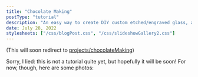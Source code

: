 ```yaml
---
title: "Chocolate Making"
postType: "tutorial"
description: "An easy way to create DIY custom etched/engraved glass, applied to shot glasses.\""
date: July 28, 2022
stylesheets: ["/css/blogPost.css", "/css/slideshowGallery2.css"]
---
```


(This will soon redirect to [projects/chocolateMaking](/projects/chocolateMaking))

Sorry, I lied: this is not a tutorial quite yet, but hopefully it will be soon!  For now, though, here are some photos:

<script src="/scripts/googlephotos_carousel.js" async></script>
<!-- <script src="https://cdn.jsdelivr.net/npm/publicalbum@latest/embed-ui.min.js" async></script> -->
<div class="pa-gallery-player-widget" style="width:100%; height:480px; display:none;"
  data-link="https://photos.app.goo.gl/8akefZBBLKBJsHWg8"
  data-title="Chocolate Making"
  data-description="65 new items added to shared album"
  data-delay="2">
  <object data="https://lh3.googleusercontent.com/GuvHBqe3tePqANGnD7sKApvO8if3l3TqMdwwAOFkZZM9KrBVOJVdrfwB6ixQSRPSO1YhGnGSR244Dzc0VkkCc4kR3MTsYGxbtTnjzrEn7XGc7QPPKGW7LG2qcP6hm55rpxOiHEuP5i0=w1920-h1080"></object>
  <object data="https://lh3.googleusercontent.com/Yr4PeV_Q9yzFrMw3oSHv9ejLxXDaJt3hUdxePKWWjLQUgj5_I58xEX5T6psCOD3yyePEAAwBtDkKxPVXz3x9VgomcQdQmA0mNYfeRiS_7jjAeZ3_jJgsGg6SbsDiXMckqddATmUMHc0=w1920-h1080"></object>
  <object data="https://lh3.googleusercontent.com/qQUiUgQqTayFUNlSfg2qyy48zny6xybyxm4Sp2PSFFG6sRWP3F298kRgREJsyi7ca5VDoJIBlmCyQlrXPjyRhI7xD8JlCPHfOdEiquv-ngEYu73JXzDvHteoLYVZT0ze7KMl3-wupec=w1920-h1080"></object>
  <object data="https://lh3.googleusercontent.com/7Wk6S62tzo0RLEAzI86QB929Ex-Sqm7365Ffq8QQM_1aVh42u8b9ezxKwImkrGoarojdvI8cJ87jnP7ImqYqSxEOBNSPMikx6Nqt3kko40K2vQRbML7rEAc6ejpJOiHljQYBs4BdCgw=w1920-h1080"></object>
  <object data="https://lh3.googleusercontent.com/T-yPPO-55ToiNbFC8x7CpylLs2m6hBlEFDsW5IaF1HawWrIEmbNwtRSbEASkxSHLlxL5skxqljnBMVwt17kQRz-QAaNdZ8ETj2vjWcQyrS7BJkZFXb9gafs3boGc1TU9vBBCql8Te6A=w1920-h1080"></object>
  <object data="https://lh3.googleusercontent.com/O80g3N98H2ma-bwfnQQYmYy2XGVC6B0pJ5vVnuuKV6Nr9xOyQ87XT_OXER8KeOX12-3ACoEqxb7zAHsVc0029fgtDFRqzj_gJnOd4xLhz1-Q-98EZEu-ogxOcBteXNWPUG49XETp9AQ=w1920-h1080"></object>
  <object data="https://lh3.googleusercontent.com/_6OKZ8Ed25Eiu8s5rM6bsg-0wYtYRy6YOklxZZlmxCSAwd5lt79Mfv7c19bxPHRfHqkUMo-Aqm2HRRKRhRdl4m69SwtUD-an3erHIQ-8_5UZRdM0AHhpY-Emg_N8-RZLi78RGznBOqs=w1920-h1080"></object>
  <object data="https://lh3.googleusercontent.com/6qgaMLU3jGwoFpYYYcJBySwtTMcU9FE6dAtU6YbBWT3rzsXTPHtNYvfIJxlgmXfts_Sr2aFQYkwLJX6JvinCor_ChYZpImNVzv15mAhWmBhJOLk4eZcrgO3lRiBL2V_JeQoPr79fS_4=w1920-h1080"></object>
  <object data="https://lh3.googleusercontent.com/rW9329qcZ6nAD5FjxWhgqiNmlReEdyT2dI7HB--fw4ZQz3v0C1rvrcGLaWjVSrxyR1UJv6UiTE19yppCEa0sFQIegT_4E6OMJ42LZqj6zN1_Vpl4s9SQhVnLZMtOc_-QpcCxMiUzMss=w1920-h1080"></object>
  <object data="https://lh3.googleusercontent.com/KnbUu6nobjLznS8GxrYhQk_cg-FcPeCloVfF8xAaCO-Hvoj7Ef17XDAQAWIT3gEY1VgF_YNoc0lYY_F0xb6ePmDfjrLvCoHjJOqPjkKq1I-pw64bHfw4Qy_Bpz6EML3_thBhkn_hsMQ=w1920-h1080"></object>
  <object data="https://lh3.googleusercontent.com/Y2aDCJwGNjlR2jWv8cBm2SZTmL3NZ_suebtDWHZgcO9n9zRbiztqNgpK20t4kJKCDRsz7FXfaGhBBGxgQZCEDqmtJU2WnI3aFdg2uVBVYceAEW18-vdJrCRBSHJ8QsHCbaWrQZLNfdc=w1920-h1080"></object>
  <object data="https://lh3.googleusercontent.com/EyNfwEQlgmAmX-Zah9pZ9-Du01ngsDPbTVs_I9bblw7WsD9pBME67HaRwT2Y77Wm0PZtqW1mCIqprNlOHOB3SaZkfeIx-xzOSoaYu33TZN6NvKOgjgVwMJzMWxrNFAYngxV85IMcoWo=w1920-h1080"></object>
  <object data="https://lh3.googleusercontent.com/pHcvAHUunARG5f45ZjdOvir_ypMn2oCRnyPM1UxHhle7IUmkxhWwaAcw8_FTC7hePDXaBqEPGyUm5A1-m-AxHmlkvSr37XNW_gyIr1-hl14Oy2vgc1xtw3g6KKUS06CR1pOSvopvKH0=w1920-h1080"></object>
  <object data="https://lh3.googleusercontent.com/LjjYgE6O_Q7klcRtJ0s5DAIv96optDcFEc_Rbia8SyRuu0ZZlXLdM13JHuQdMMfqvxEjYj651hTpgituup0QxcAb85LRMMfgynOXbtKMPm56QNVR2x4grGHxhgnO2fXzlJ6LJ2Kck-Y=w1920-h1080"></object>
  <object data="https://lh3.googleusercontent.com/GC8V3EvZSZ502XgYc1vHz61hD8OXNzMB_b8Kk8OfXkDjalyTrnH9APzsE10vtKFyfdRlxoUjo2nPfXmk4zg0r89VOMATf-QjDUQzfgMCFEIe3Rq7-c6sUT-E-ppvt7h5uxAs7wEMlJY=w1920-h1080"></object>
  <object data="https://lh3.googleusercontent.com/OHhLaVYAlpqystoABXAzp9tZzC4M_FSgNpPBpkcUvaxXogZMZ2gjGbAUPlMzFnmngT0MRCuqQzrzzxkkQ7EDpGjAZnFFCnQDvYD96QCo0laNEXS9aSwtOR7pCVv5nVZDBvZDhYN_bFI=w1920-h1080"></object>
  <object data="https://lh3.googleusercontent.com/jR7Ng2X8RUWsZCvlPM7L4KtEK61KmoLivYWAiggJRdp5dAeB5QK2j8Sm6xmfe8NXIS8vZR3ZlYcWGeKsdYil65mZITPiec1tP-_XdbC1eSF_S1pUrxh77rMH1_gk9bwTh-3LRnGXqIs=w1920-h1080"></object>
  <object data="https://lh3.googleusercontent.com/AhnpjGJHKLhkKbEewyBMIEZzeiQe9mdneWYjg4HrKLHwlwwQeY6fLjGr4XSNCiR4_7MudKw-0QrXc3yyS7D1x5b1YyXjy7Upeil8wn--4xvVQap9-dLQQqwJNVR_BAH9Jwhekgttlhc=w1920-h1080"></object>
  <object data="https://lh3.googleusercontent.com/_1XXpe-gr_J2WbdvM1VE70s37Qa3_fp1Mydqu1q5lxrl43PHeshRf905Mklv2z9gfdUMvIpt40cGTApUQj93d0h6C2dkUTSe1VgFKgZrOxc9aepqQJehTxdxEkLzv3_PJHoaD2FDt9o=w1920-h1080"></object>
  <object data="https://lh3.googleusercontent.com/h0pIx5CmjcpLD5LcYqk3Ocnyxvpf0IHSq4RJvubqolr1xYQzznIoyG3vrA6NlydTc_lTsqskgauit4hwllXIfUVRHvaJnTyf4l07RvF5HFoF1NMn_yraCmAbsEredekLSr-JbgkLrb0=w1920-h1080"></object>
  <object data="https://lh3.googleusercontent.com/C6FhuP9RBSXopYrfCgKsAPVCX6Oov00zip1XDq4KhdyC6vDtL7NCfiqFX8lnOIBc9XCn8dpUzA_RmQVpu0O9rVTnpFopKdSUjyovRlQ67HRrI5ug5pPhp4WkOdPtaITfuKnlLbsJKbM=w1920-h1080"></object>
  <object data="https://lh3.googleusercontent.com/9oMqLQzJg0FOWMAWEUgtlmB7AyBf_CxCzmjTIUuq6eJgVfZ5bSL1iuG_kmVJfpETKNg-ZET6Lw9zIx6ETAtJIAG6YWLGoniqvlxrq5LNHabeAEAbkec01XB7wU-zd6tCJU_HQZsqlxE=w1920-h1080"></object>
  <object data="https://lh3.googleusercontent.com/258mVDA2YI2jafwIDTNPHCtSrGcXMqtErGCZG9QsFeeKV5kZCAtmbA6wrJynpWfLjjvEU50M9R3BQgf9Ks3g5tF429ch4gSp3C0xVpQ-k1h0IsOX6D6n6Ut0h_cY54fQARB7Yu5zWR0=w1920-h1080"></object>
  <object data="https://lh3.googleusercontent.com/RosLqUceDfCIDRndMvYXtppiXd9itjAey3atCb2GhCS8yQ7JFKPddWlgetXSXzCr9PhSwByVYSymrxinWf9SHQElOybK3H-Tuhz-LR8VUCxyG1ILp3TI6IzoHIOj3Fcer4MLn5nHciQ=w1920-h1080"></object>
  <object data="https://lh3.googleusercontent.com/JRsqBn9bGIszdZsS3ij3g-BHULpzHoGxZ51W1CHv_y4CEVm_j0pVQEIYjaBytObKLTaA8QGpDflGELPLSNpZBGG6mLBbL37FGbjU0XZrQskCfWflWNziIU502Kd7bBIYbkjGqtaqL7A=w1920-h1080"></object>
  <object data="https://lh3.googleusercontent.com/iRW3QskJ_cXpzfJwTqJUNI7Pzrb2zqH4Eme238uIl9pGSMegV8EcgzLcWCnZ_nOf-788vwwTAyIDDWWO3Ga1zGFmxq3mDDS_vdqUEXzu9r1uAg5s89xNIj8nmVh0ZBppGqSRS59VfEI=w1920-h1080"></object>
  <object data="https://lh3.googleusercontent.com/Sqpeucpt4mEwsloEucjeaWEhqHGAZUAUK_NZvDLj87vauOLdy7QKk0DlqHePL6C4k-Frp11AYWKyYRVXKKiCma4dU_8o97YRVkYbe4dImf5-mDc_npoqoPayzDJ0bLuAUHqQqfrqqFQ=w1920-h1080"></object>
  <object data="https://lh3.googleusercontent.com/czzB-lzHwvB687gtLBTnayntXul9VKisiVxpiEyBjfg1oxD3PkpmlHjPXvAPUqF-iGQhZizTCDMbIR7k2qGJFRws08mHHEj1eSfnGNGs2QbPnCWeLkLLvyyOIp22EOEVV3rnC5Mp8XE=w1920-h1080"></object>
  <object data="https://lh3.googleusercontent.com/Vo4KiJ3kD_fscZ1VfLTWVNa6mxSsrrOVXre22kWKB3-iXBuKBTzOeB39iiKYblSc-9G6Ot1QbeqeW745R8BwAhPLgHlggy4B8BdKjwjvSvv1S5E1_iSSXUCgZU9WZ8W3PGrIviqc9_U=w1920-h1080"></object>
  <object data="https://lh3.googleusercontent.com/Ahk53cpUJVnAb38KdPLawuZLB6x2ECuTA9P4l-sAoNYFnT_J9RozdaxqQfHHjlLYpTRsxgrrQIF3wwiVonybmwRO_JWkEfUsTyal9f6KPXUayq3fN8f64rjAKuR-PY5CUoodDrllzjE=w1920-h1080"></object>
  <object data="https://lh3.googleusercontent.com/30EDG0KAj2RODAGSB-QZatHJ9dUXTz7FDghrvcbhup8oQ4721Rj49rROa4vsq-JSAFfTS0bFk0ELEeU7ovOpNvdfDFFJgd_5iOSY5ZBg6kUV-yZriMY05rynoAPietKbwca9MdsZbyA=w1920-h1080"></object>
  <object data="https://lh3.googleusercontent.com/ZC_nDtGhIoFrgIvhSA9arAh2FAqMDxf_c1IGAUcZvFRl46tgf6jC1w3t8zHoablSQH-rqZYyttzUlGy75wP4_xdDQn_Y3kKQOsiD-qb-1uxi2OW10YMw2d88Xq6XfeK5mbpLZSA7bMg=w1920-h1080"></object>
  <object data="https://lh3.googleusercontent.com/HBzINI4pGkjMUVTztS7FdEC2GbaXqKO4f2Y1x1Vail8lN0iyyWV4D4BdG2rGatBtsb3iSUZ9ViUN830SWEANoB6m3HBRaeJ6UrOj-5tlf6f3aYZCw7H3Lb8a1_w86YCeAdfHP4ZH510=w1920-h1080"></object>
  <object data="https://lh3.googleusercontent.com/HWjYVgv9cfuXwr3RgyjDVvDFbs8Qlz2D5bGCo6U_yf4hkO_hwQ2Ra7fPdZzq4bFRgLHdweWRcG3YABw9Wgh_gOES8iMaEqOGT4sxJLxz7A1xrpXsVo6KG6xiOg8oTCffaChEXtbnmcs=w1920-h1080"></object>
  <object data="https://lh3.googleusercontent.com/yR2qbEyLP_PiFr-qVm29KYVUyxZxLt2Onuq_eUmRvSXOLLG4_gZYyJN4kFWqStp7ZDkR4zkejG9v7N1CDs54E_xfcA6028GwvLoPZl6wx3QXVZtyz9S19QWIdd9AqFkIDN-fhKRqg9U=w1920-h1080"></object>
  <object data="https://lh3.googleusercontent.com/jwNyMl4o4Sp5cekYtQ2wuGs5WsWAdWQpjpQ1yyugnlsxSWT2agzo03zCaGZQJ-omzYiX04pqyPkeCW9m5DA9E2bk3V-hafDsKiHslOoli7QM3bLlZcdV1yDVlNePfZHjBQ1G8Rh53Cw=w1920-h1080"></object>
  <object data="https://lh3.googleusercontent.com/fHTT-VqGKvmwRjGzCzTgk2_Dj0exwk1wK5j6fy_pc2k9YBPUHHwguxUeIUJJWf8SbYWN0bkCRypYV4esLL4AIvJYxMI5jfMsn0gXgh9OO9fPBoawPmrRpXcE0hvzuAZyzZ11PPPu7SM=w1920-h1080"></object>
  <object data="https://lh3.googleusercontent.com/jETF2lMenz4SHlUd4gM5P_ll7qYZlyFpU6z8XFr2HRuuKlneQEeBhfu9nVRvuBHXCE3-qOETqd1GrIE68oKvhCMtJQcir61qJbU4KI_4ig0qvDYMzh2BbrtOOldKCf_Ve_FR6HqiV6E=w1920-h1080"></object>
  <object data="https://lh3.googleusercontent.com/GJL6PX08QvehcIiXusC4pHmM3KCnWleMwDgADxUxkxAOSbs5Ka7jag8Jj5KvDRUQHChfVofEZu4vgm7dkx9yHnCfzxXLE7DNs3DhYEvgC8Rlr43Ka1z0Wxgp9nWql96Xz6GGgcgHii4=w1920-h1080"></object>
  <object data="https://lh3.googleusercontent.com/u9pRUZp43yCGbwZWvE_Mv0HOz5_J4p-s_yHDvSsu6ky8cqRmjr8ibkeokTZRgVXVvOXHl0fga-cfh-GEnLKWpw2agwwGx2EdhGtzRFdo7wbKPAQ495-QgvkVS-lG6YnBa92OUF0niQI=w1920-h1080"></object>
  <object data="https://lh3.googleusercontent.com/d0LQDpJ8mDaljtIW467x4mPxU0O8hqwbn_bMwmAfd3sLn0Sg7M2xsNmjOmKqs74hdatMQAaafMjIfOkYECxxzfnH8vzRPBn-QcWi8betRwHHZN-FFCGma51lYvBk9a29rkgJSfi6-oU=w1920-h1080"></object>
  <object data="https://lh3.googleusercontent.com/C-x9LaqSDZrVaMl0j3xK96IUg1oXM3N3Q2EQ4dTEc5PPour1b0TvGR8xy4-fB0a28Nl_Ftmz-lQlHyxPbKUwsFgF2kg2PlLP452Z4ayfXhSoewrrcrKbso5pATVeAdbQsDEDjbsCrAU=w1920-h1080"></object>
  <object data="https://lh3.googleusercontent.com/pf3fCcooMrqVnGnl3-m2f36kFAnL2s_vW47vx09tfXZJbgFQmsZXPW4DqdXFL0HgJ1cvXPqQoO-BeUmTmzqjnTLK4S2oH9Ha-g7FfWCTSdLgwDZIYcjXoCo0OVM7ayPTEzRflmdylJU=w1920-h1080"></object>
  <object data="https://lh3.googleusercontent.com/NKvANfN8uN4qA55WryXzPq0Xs5mDuQkHCuveq6IJ8fpXqbqJLweA5Tg1n0II9v3U9JqP7wqO84xTgeVK9DV38Pagw5L-ctcSKOSRVPn8mQn4Pz13gkMT-IkYw9bvGJQkMvjiukZuYlg=w1920-h1080"></object>
  <object data="https://lh3.googleusercontent.com/CYBiikuViF9tOkbhavNaOmsHLOQ6ncYUbNscZvEZ8AtA4nQu1zuFDQLI3w831H2boIOb1WPj-zWuV4lkM3ewqjVqtW874cIWgMO38zPp4hsZu6EKsjdW1wpF45gQzhXUUSAk47wb-mQ=w1920-h1080"></object>
  <object data="https://lh3.googleusercontent.com/__X9z1ifQRyGm5FVkxdiN24ERi3X51yagpD5bJjZxvBwE8D0iAz1lerL4Gjdm-ivIOT80Xwi2IbGMRBpcq4ZpwNTMJ_B51R3RgVBVgLPUB8v1850S0X0iFzpDwd_xKUg4uVK1M1g49o=w1920-h1080"></object>
  <object data="https://lh3.googleusercontent.com/jh5B0jyxOP3a7KnIphv9BCTcklhy4fJttcRHAuGOVIkZeoHKZ5S1nbl0vyDjt0BOfwo8ZxXSHB6PQvNQg5ni6OayohUSKLjiLXxLbfAyjGpFNecl-etp5qDdpCoMSiw4GRDu_04a2Sw=w1920-h1080"></object>
  <object data="https://lh3.googleusercontent.com/EXLF-J2j89Al3fUIRM3kVSaqhmkRxTNZmtpUZvv0FkTSWoX7KbXMP1uPYus378LuG0W_pC-143EEmR-ty6BXvSEh6j072QaZeH2PB6Vts6IMNtZOpcHmv99sDNDebF_-AvJdzInKxMU=w1920-h1080"></object>
  <object data="https://lh3.googleusercontent.com/S8pqW_EYILE6OHq8Hb-D7kGsfdLz-_pjTRcd0ChegZEVUtqEYeWq7wgDMA15-Lk3rv0yZIfPEogo1pOlv_gqdtkIsaAdUBOkeUUi-6C9E-JLo7ooVjc675iAE0Rew35TkPThUZKuyfQ=w1920-h1080"></object>
  <object data="https://lh3.googleusercontent.com/24e_RlMur-MB9yLtEyi4IprVw54_fG7EV7yxDijmGuWfQDqbuCL1huQZ2ct8pW3RM_cO3vE0PDVZ-KhpN3og2fg3pdp5HUdr2BAbJkEjY2BIakxVvm_4vJWrpTf4IuwE5bE5GazliTg=w1920-h1080"></object>
  <object data="https://lh3.googleusercontent.com/JTOBfCxWgPpEN59vO7MqTQ6Klz6P19IPz1XNsIkJ5ZyddJ9icTyCEdbHygpvw6IckR33cwCwZcHuZt9HeGUCWkh1FZ2EzTxYKyM-d3g7dDCKqcL48zue2i2qXQWaWxD2L0QQmFvWwZI=w1920-h1080"></object>
  <object data="https://lh3.googleusercontent.com/tXFh_Hw_3Hngu5cRyxByVHNpXq6zPIOEb5rJvHNT60o306fjNGweTKE-_RHH7zk3TrYKaMyiW29dAgYUZoRbnOrX7GbiR4Yme8GiVzQuOqPwmo-WNb5s8UKPKJO8Lfvi5ChVYCv3Bn4=w1920-h1080"></object>
  <object data="https://lh3.googleusercontent.com/nVvTVyIucNxQrt341SIzQdeqGj2bvh8F2fvuHrkIQv-VERZsH8q6Lptux7-w6kAFHQoCivyJJC9i0X0YeG-GoiccrK02le5MQxMV7uWrsepH--vPLRHZrSE-JiOeebXmmt8N84Q6Nec=w1920-h1080"></object>
  <object data="https://lh3.googleusercontent.com/k3YyP6_Jmor12QVd3qu_KBHzmkSbWTTLMlNtgGm4Aio2tyMb0zMdD4PT6___4Ma5AYGkNY9QdYYbwgj1Ll4K5gVqa6aOYqKTE_br2CubP0vvk7BVneJ4hiwL_ksH6qVUBTTc0A5BUjg=w1920-h1080"></object>
  <object data="https://lh3.googleusercontent.com/0SmdsH0gwr2txiWbRuRzCe9rNvipYcmvpkjc6I0vpZBSugjtmjLB0n3FfIYbJ7rFvXmbE0JfCiCXCeI4GS4lwk9_QjvUgOazdtBHyNOjXsbx4w7GmWFl7Y2RTKStad8qZRc08Iu06tE=w1920-h1080"></object>
  <object data="https://lh3.googleusercontent.com/wjzknrbKgPrwVP5UPNUv8jSqACRIH6aQELFmQGBYI2gAwZGNYgIbOdnpEspiXxhLvMEncVAe6L1ZW_5nd5axwrvqCx7tvouIC7qOYuYMHFfGCbiIsweB56NjSeBemBLj9V4U-tfogHo=w1920-h1080"></object>
  <object data="https://lh3.googleusercontent.com/disutzJsSdRhdHRYtdUc8bem05s-DE2ZSc4DJz6eKH0exQenWSRSd0HnmX3GIoIk-URMwF0V7f0qpzTj5KgewAAMP1F1KywvnXdVbgCZ_KsB6N5vDCy-KVztIl6Jy8aej7w-H-KWvSY=w1920-h1080"></object>
  <object data="https://lh3.googleusercontent.com/HrYCfBXjo6xAtG0qiWgF_Xc6OXaTKgWHZ1Pk8cLvnzkf591unA-TOVns3Z_qmC35-s6ubsAKDfn8MnTtMfuK8KcXoSwTBwtiMqsKMGp59VKBt0Bjy8JsqZ78ifuf5iaSlJ5ZW-Hc8iI=w1920-h1080"></object>
  <object data="https://lh3.googleusercontent.com/AZJSAFQVtMHnbR9tYqwnghFw9F9QO5Qvm0XdJbeP3if4Z4B_Tf2gNEPV35hi5oADBYU-ArYHgtaTOOSjH0pLMUHp6F56XOsn6cXN-Qn9weFG1jJoQ6JxmkVa9kUdvAybzj5sAQe2xhE=w1920-h1080"></object>
  <object data="https://lh3.googleusercontent.com/Srws3TI178X3EREjqDRl9YtWac7to4i_ErB-er5Jkr1erGJ2Ki40ONK1bOpXiuRVTeCopw7gRBrESjRKwxCFS61FdwNcTNo2fbRRPHFNQK33clEFNO1IyZnEPP3tcDnuyy4hcjaXfgM=w1920-h1080"></object>
  <object data="https://lh3.googleusercontent.com/1v7ru_Glbd3XpNzoJQO7myB_RPhwa7MJm7yHSfCBndmOwiw-iVBZKT6FgM389ediBIvjAdWRgCylU9kqvGFlirzvMsczvgu1tTvEQrhYYepbcEWNiOjEotgYyPv1KvKHXeQgrfajeW8=w1920-h1080"></object>
  <object data="https://lh3.googleusercontent.com/BkunCWsdOn_Xev9QfBoH0cFf-OA8Tzp4U7710Io4lcSGrToB-Gitni2Ji0pNPHNYbawfbEYnSJkDmRYH7hJUj_JXSBaQkk90loTrIJJoBU8L2R08Cpe5T7KPuLPwFTYFvfektZVewtY=w1920-h1080"></object>
  <object data="https://lh3.googleusercontent.com/D9fOsts05ljcL33rnvI7gwEFUM-N5yKOn7JqCi-mfG_jIDsTObi2JkPceZhhevn6pSJlzWCi3Na6GoubSkR9RZw0mN3ZSi9d4FDC_s8gGV9pLkOXezg3Hkxy2KiIZVaryiI3cfe40X4=w1920-h1080"></object>
  <object data="https://lh3.googleusercontent.com/LEDFSy3K2SyVjihfwsvKJq_xsRF_ytvlADTaqKkiWSzjlgvGbONSXJS_iuOdjEGjL8iFObQN8j1miRaGjLQqIje07VRl-6aMDJMm_gQjQh3aa19-G7arue1QtxYC5hYnNASgounHs0k=w1920-h1080"></object>
  <object data="https://lh3.googleusercontent.com/-bN8_K7cYswuo5xVrrwzbVdtIBvvkgmy-JPzWAuwZMZ2mMuYPGGDgtSYsEwHwpNlGyVypPiDR66R_1Hxk0cSBQz8UYooDje6tvg3cVPuw3gSt-71r2_W3RN5qE3K7xYnFBVTLHlo39A=w1920-h1080"></object>
</div>
